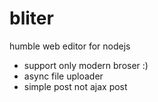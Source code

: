 bliter
======

humble web editor for nodejs

- support only modern broser :)
- async file uploader
- simple post not ajax post


